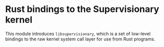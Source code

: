 # Rust bindings to the Supervisionary kernel

This module introduces `libsupervisionary`, which is a set of low-level bindings to the raw kernel system call layer for use from Rust programs.
